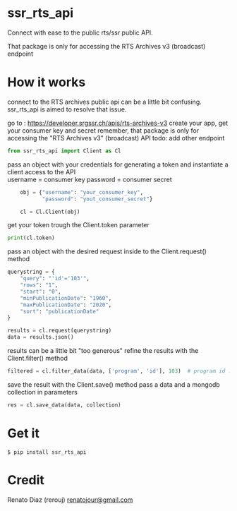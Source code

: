 # ssr_rts_api

Connect with ease to the public rts/ssr public API.  

That package is only for accessing the RTS Archives v3 (broadcast) endpoint

# How it works

connect to the RTS archives public api can be a little bit confusing. ssr_rts_api is aimed to resolve that issue.

go to : https://developer.srgssr.ch/apis/rts-archives-v3
create your app,
get your consumer key and secret
remember, that package is only for accessing the "RTS Archives v3" (broadcast) API
todo: add other endpoint
    
```python
from ssr_rts_api import Client as Cl
```

pass an object with your credentials for generating a token and
instantiate a client access to the API  
username = consumer key
password = consumer secret

```python
    obj = {"username": "your_consumer_key",
           "password": "yout_consumer_secret"}

    cl = Cl.Client(obj)
```
get your token trough the Client.token parameter
```python
print(cl.token)
```
pass an object with the desired request inside to the Client.request() method
```python
querystring = {
    "query": "'id'='103'",
    "rows": "1",
    "start": "0",
    "minPublicationDate": "1960",
    "maxPublicationDate": "2020",
    "sort": "publicationDate"
}

results = cl.request(querystring)
data = results.json()
```

results can be a little bit "too generous"
refine the results with the Client.filter() method
```python
filtered = cl.filter_data(data, ['program', 'id'], 103)  # program id : 103 = Temps Présent
```
save the result with the Client.save() method
pass a data and a mongodb collection in parameters
```python
res = cl.save_data(data, collection)
```

# Get it
```
$ pip install ssr_rts_api
```

# Credit

Renato Diaz (rerouj)
renatojour@gmail.com